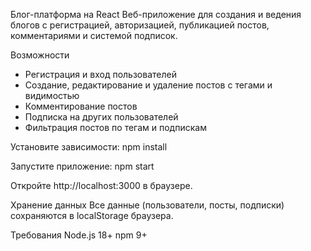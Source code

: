 Блог-платформа на React
Веб-приложение для создания и ведения блогов с регистрацией, авторизацией, публикацией постов, комментариями и системой подписок.

Возможности

- Регистрация и вход пользователей
- Создание, редактирование и удаление постов с тегами и видимостью
- Комментирование постов
- Подписка на других пользователей
- Фильтрация постов по тегам и подпискам

Установите зависимости:
npm install

Запустите приложение:
npm start

Откройте http://localhost:3000 в браузере.

Хранение данных
Все данные (пользователи, посты, подписки) сохраняются в localStorage браузера.

Требования
Node.js 18+
npm 9+
